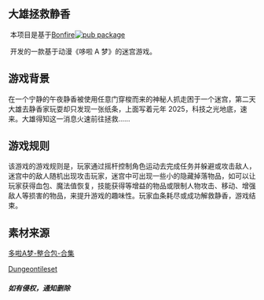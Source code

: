 ## 大雄拯救静香

​	本项目是基于[Bonfire](https://github.com/RafaelBarbosatec/bonfire)[![pub package](https://img.shields.io/pub/v/bonfire.svg)](https://pub.dev/packages/bonfire)

​	开发的一款基于动漫《哆啦 A 梦》的迷宫游戏。



## 游戏背景

​		在一个宁静的午夜静香被使用任意门穿梭而来的神秘人抓走困于一个迷宫，第二天大雄去静香家玩耍却只发现一张纸条，上面写着元年 2025，科技之光地底，速来。大雄得知这一消息火速前往拯救……



## 游戏规则

​		该游戏的游戏规则是，玩家通过摇杆控制角色运动去完成任务并躲避或攻击敌人，迷宫中的敌人随机出现攻击玩家，迷宫中可出现一些小的隐藏掉落物品，如可以让玩家获得血包、魔法值恢复，技能获得等增益的物品或限制人物攻击、移动、增强敌人等损害的物品，来提升游戏的趣味性。玩家血条耗尽或成功解救静香，游戏结束。





## 素材来源

[多啦A梦-整合包-合集](https://www.aigei.com/view/9988.html)

[Dungeontileset](https://0x72.itch.io/dungeontileset-ii)

##### 如有侵权，通知删除